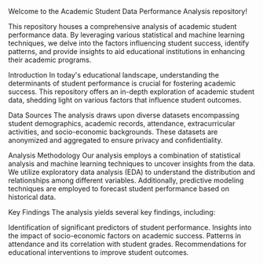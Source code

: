 Welcome to the Academic Student Data Performance Analysis repository!

This repository houses a comprehensive analysis of academic student performance data. By leveraging various statistical and machine learning techniques, we delve into the factors influencing student success, identify patterns, and provide insights to aid educational institutions in enhancing their academic programs.

Introduction
In today's educational landscape, understanding the determinants of student performance is crucial for fostering academic success. This repository offers an in-depth exploration of academic student data, shedding light on various factors that influence student outcomes.

Data Sources
The analysis draws upon diverse datasets encompassing student demographics, academic records, attendance, extracurricular activities, and socio-economic backgrounds. These datasets are anonymized and aggregated to ensure privacy and confidentiality.

Analysis Methodology
Our analysis employs a combination of statistical analysis and machine learning techniques to uncover insights from the data. We utilize exploratory data analysis (EDA) to understand the distribution and relationships among different variables. Additionally, predictive modeling techniques are employed to forecast student performance based on historical data.

Key Findings
The analysis yields several key findings, including:

Identification of significant predictors of student performance.
Insights into the impact of socio-economic factors on academic success.
Patterns in attendance and its correlation with student grades.
Recommendations for educational interventions to improve student outcomes.
